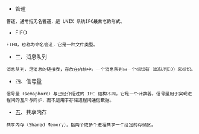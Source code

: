 * 管道

 ```
 管道，通常指无名管道，是 UNIX 系统IPC最古老的形式。
```

* FIFO

```
FIFO，也称为命名管道，它是一种文件类型。
```

* 三、消息队列

```
消息队列，是消息的链接表，存放在内核中。一个消息队列由一个标识符（即队列ID）来标识。
```

* 四、信号量

```
信号量（semaphore）与已经介绍过的 IPC 结构不同，它是一个计数器。信号量用于实现进程间的互斥与同步，而不是用于存储进程间通信数据。
```

* 五、共享内存

```
共享内存（Shared Memory），指两个或多个进程共享一个给定的存储区。
```
